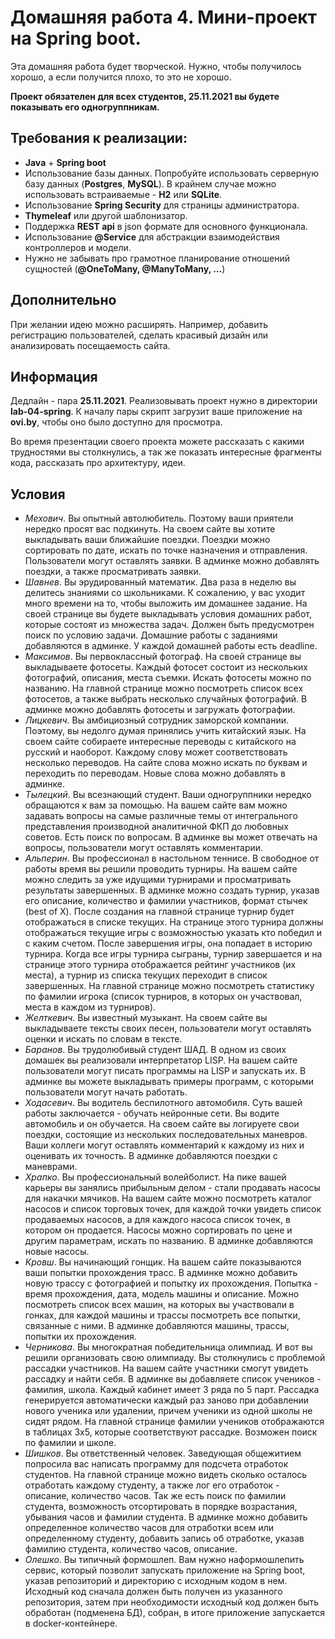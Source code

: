 # Домашняя работа 4. Мини-проект на Spring boot.

Эта домашняя работа будет творческой. Нужно, чтобы получилось хорошо, а если получится плохо, то это не хорошо.

**Проект обязателен для всех студентов, 25.11.2021 вы будете показывать его одногруппникам.**

## Требования к реализации:

* **Java** + **Spring boot**
* Использование базы данных. Попробуйте использовать серверную базу данных (**Postgres**, **MySQL**). В крайнем случае
  можно использовать встраиваемые - **H2** или **SQLite**.
* Использование **Spring Security** для страницы администратора.
* **Thymeleaf** или другой шаблонизатор.
* Поддержка **REST api** в json формате для основного функционала.
* Использование **@Service** для абстракции взаимодействия контроллеров и модели.
* Нужно не забывать про грамотное планирование отношений сущностей (**@OneToMany, @ManyToMany, ...**)

## Дополнительно

При желании идею можно расширять. Например, добавить регистрацию пользователей, сделать красивый дизайн или
анализировать посещаемость сайта.

## Информация

Дедлайн - пара **25.11.2021**. Реализовывать проект нужно в директории **lab-04-spring**. К началу пары скрипт загрузит
ваше приложение на **ovi.by**, чтобы оно было доступно для просмотра.

Во время презентации своего проекта можете рассказать с какими трудностями вы столкнулись, а так же показать интересные
фрагменты кода, рассказать про архитектуру, идеи.

## Условия

* _Мехович_. Вы опытный автолюбитель. Поэтому ваши приятели нередко просят вас подкинуть. На своем сайте вы хотите
  выкладывать ваши ближайшие поездки. Поездки можно сортировать по дате, искать по точке назначения и отправления.
  Пользователи могут оставлять заявки. В админке можно добавлять поездки, а также просматривать заявки.
* _Шавнев_. Вы эрудированный математик. Два раза в неделю вы делитесь знаниями со школьниками. К сожалению, у вас уходит
  много времени на то, чтобы выложить им домашнее задание. На своей странице вы будете выкладывать условия домашних
  работ, которые состоят из множества задач. Должен быть предусмотрен поиск по условию задачи. Домашние работы с
  заданиями добавляются в админке. У каждой домашней работы есть deadline.
* _Максимов_. Вы первоклассный фотограф. На своей странице вы выкладываете фотосеты. Каждый фотосет состоит из
  нескольких фотографий, описания, места съемки. Искать фотосеты можно по названию. На главной странице можно посмотреть
  список всех фотосетов, а также выбрать несколько случайных фотографий. В админке можно добавлять фотосеты и загружать
  фотографии.
* _Лицкевич_. Вы амбициозный сотрудник заморской компании. Поэтому, вы недолго думая принялись учить китайский язык. На
  своем сайте собираете интересные переводы с китайского на русский и наоборот. Каждому слову может соответствовать
  несколько переводов. На сайте слова можно искать по буквам и переходить по переводам. Новые слова можно добавлять в
  админке.
* _Тылецкий_. Вы всезнающий студент. Ваши одногруппники нередко обращаются к вам за помощью. На вашем сайте вам можно
  задавать вопросы на самые различные темы от интегрального представления производной аналитичной ФКП до любовных
  советов. Есть поиск по вопросам. В админке вы может отвечать на вопросы, пользователи могут оставлять комментарии.
* _Альперин_. Вы профессионал в настольном теннисе. В свободное от работы время вы решили проводить турниры. На вашем
  сайте можно следить за уже идущими турнирами и просматривать результаты завершенных. В админке можно создать турнир,
  указав его описание, количество и фамилии участников, формат стычек (best of X). После создания на главной странице
  турнир будет отображаться в списке текущих. На странице этого турнира должны отображаться текущие игры с возможностью
  указать кто победил и с каким счетом. После завершения игры, она попадает в историю турнира. Когда все игры турнира
  сыграны, турнир завершается и на странице этого турнира отображается рейтинг участников (их места), а турнир из списка
  текущих переходит в список завершенных. На главной странице можно посмотреть статистику по фамилии игрока (список
  турниров, в которых он участвовал, места в каждом из турниров).
* _Желткевич_. Вы известный музыкант. На своем сайте вы выкладываете тексты своих песен, пользователи могут оставлять
  оценки и искать по словам в тексте.
* _Баранов_. Вы трудолюбивый студент ШАД. В одном из своих домашек вы реализовали интерпретатор LISP. На вашем сайте
  пользователи могут писать программы на LISP и запускать их. В админке вы можете выкладывать примеры программ, с
  которыми пользователи могут начать работать.
* _Ходасевич_. Вы водитель беспилотного автомобиля. Суть вашей работы заключается - обучать нейронные сети. Вы водите
  автомобиль и он обучается. На своем сайте вы логируете свои поездки, состоящие из нескольких последовательных
  маневров. Ваши коллеги могут оставлять комментарий к каждому из них и оценивать их точность. В админке добавляются
  поездки с маневрами.
* _Храпко_. Вы профессиональный волейболист. На пике вашей карьеры вы занялись прибыльным делом - стали продавать насосы
  для накачки мячиков. На вашем сайте можно посмотреть каталог насосов и список торговых точек, для каждой точки увидеть
  список продаваемых насосов, а для каждого насоса список точек, в котором он продается. Насосы можно сортировать по
  цене и другим параметрам, искать по названию. В админке добавляются новые насосы.
* _Кровш_. Вы начинающий гонщик. На вашем сайте показываются ваши попытки прохождения трасс. В админке можно добавить
  новую трассу с фотографией и попытку их прохождения. Попытка - время прохождения, дата, модель машины и описание.
  Можно посмотреть список всех машин, на которых вы участвовали в гонках, для каждой машины и трассы посмотреть все
  попытки, связанные с ними. В админке добавляются машины, трассы, попытки их прохождения.
* _Черникова_. Вы многократная победительница олимпиад. И вот вы решили организовать свою олимпиаду. Вы столкнулись с
  проблемой рассадки участников. На вашем сайте участники смогут увидеть рассадку и найти себя. В админке вы добавляете
  список учеников - фамилия, школа. Каждый кабинет имеет 3 ряда по 5 парт. Рассадка генерируется автоматически каждый
  раз заново при добавлении нового ученика или удалении, причем ученики из одной школы не сидят рядом. На главной
  странице фамилии учеников отображаются в таблицах 3x5, которые соответствуют рассадке. Возможен поиск по фамилии и
  школе.
* _Шишков_. Вы ответственный человек. Заведующая общежитием попросила вас написать программу для подсчета отработок
  студентов. На главной странице можно видеть сколько осталось отработать каждому студенту, а также лог его отработок -
  описание, количество часов. Так же есть поиск по фамилии студента, возможность отсортировать в порядке возрастания,
  убывания часов и фамилии студента. В админке можно добавить определенное количество часов для отработки всем или
  определенному студенту, добавить запись об отработке, указав фамилию студента, количество часов, описание.
* _Олешко_. Вы типичный формошлеп. Вам нужно наформошлепить сервис, который позволит запускать приложение на Spring
  boot, указав репозиторий и директорию с исходным кодом в нем. Исходный код сначала должен быть получен из указанного
  репозитория, затем при необходимости исходный код должен быть обработан (подменена БД), собран, в итоге приложение
  запускается в docker-контейнере. 
